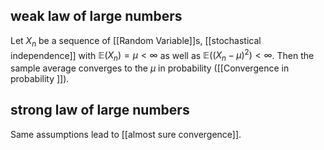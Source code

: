 ## weak law of large numbers
Let $X_{n}$ be a sequence of [[Random Variable]]s, [[stochastical independence]] with $\mathbb{E}(X_{n})=\mu<\infty$ as well as $\mathbb{E}((X_{n}-\mu)^2)<\infty$. Then the sample average converges to the $\mu$ in probability ([[Convergence in probability ]]). 

## strong law of large numbers
Same assumptions lead to [[almost sure convergence]]. 